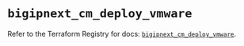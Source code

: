 # `bigipnext_cm_deploy_vmware`

Refer to the Terraform Registry for docs: [`bigipnext_cm_deploy_vmware`](https://registry.terraform.io/providers/f5networks/bigipnext/1.4.0/docs/resources/cm_deploy_vmware).
